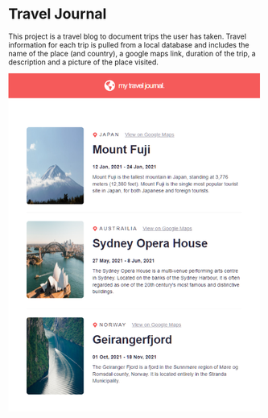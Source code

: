 # Travel Journal 

This project is a travel blog to document trips the user has taken. Travel information for each trip is pulled from a local database and includes the name of the place (and country), a google maps link, duration of the trip, a description and a picture of the place visited.

<img src="../images/travel_journal.png" alt="a travel blog which shows the location, duration, description, and a picture of each destination" width="500">
